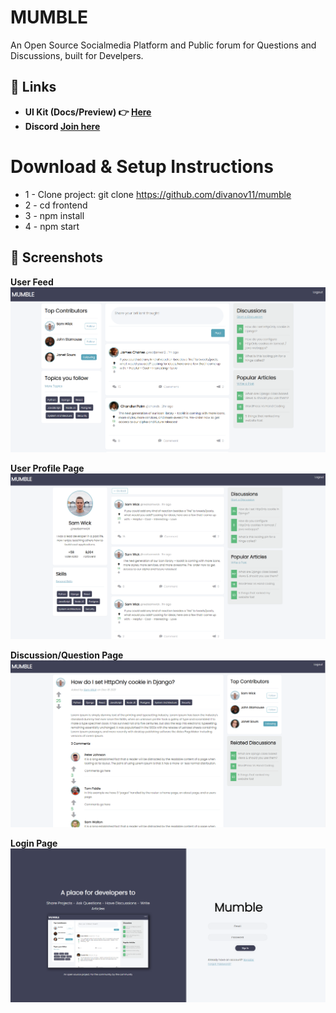 # MUMBLE
An Open Source Socialmedia Platform and Public forum for Questions and Discussions, built for Develpers.

## 🔗 Links
- **UI Kit (Docs/Preview) 👉 [Here](http://mumble-lp.s3-website-us-west-2.amazonaws.com/)**
- **Discord [Join here](https://discord.com/invite/Tfr67ehuJH)**

# Download & Setup Instructions

* 1 - Clone project: git clone https://github.com/divanov11/mumble
* 2 - cd frontend
* 3 - npm install
* 4 - npm start

## 📸 Screenshots
**User Feed** <br/>
<img src="./images/home-page.PNG" width=600 />

**User Profile Page**<br/>
<img src="./images/profile-page.PNG" width=600 />

**Discussion/Question Page**<br/>
<img src="./images/discussion-page.PNG" width=600 />

**Login Page**<br/>
<img src="./images/login-page.PNG" width=600 />
